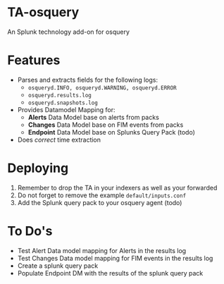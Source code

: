# TA-osquery
An Splunk technology add-on for osquery

# Features
* Parses and extracts fields for the following logs: 
	* `osqueryd.INFO, osqueryd.WARNING, osqueryd.ERROR`
	* `osqueryd.results.log`
	* `osqueryd.snapshots.log`
* Provides Datamodel Mapping for:
	* **Alerts** Data Model base on alerts from packs
	* **Changes** Data Model base on FIM events from packs
	* **Endpoint** Data Model base on Splunks Query Pack (todo)
* Does _correct_ time extraction 

# Deploying
1. Remember to drop the TA in your indexers as well as your forwarded
2. Do not forget to remove the example `default/inputs.conf`
3. Add the Splunk query pack to your osquery agent (todo)

# To Do's
* Test Alert Data model mapping for Alerts in the results log
* Test Changes Data model mapping for FIM events in the results log
* Create a splunk query pack
* Populate Endpoint DM with the results of the splunk query pack

